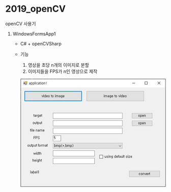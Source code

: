 # 2019_openCV
 openCV 사용기

1. WindowsFormsApp1
    - C# + openCVSharp
    - 기능
        1. 영상을 초당 n개의 이미지로 분할
        2. 이미지들을 FPS가 n인 영상으로 제작

        ![application1](./sample_image/application1.JPG)
